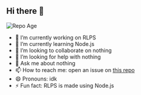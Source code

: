 ## Hi there 👋

<!-- ci-actions: repository date -->
![Repo Age](https://img.shields.io/badge/Repo%20Age-85%20days-blue)


- 🔭 I’m currently working on RLPS
- 🌱 I’m currently learning Node.js
- 👯 I’m looking to collaborate on nothing
- 🤔 I’m looking for help with nothing
- 💬 Ask me about nothing
- 📫 How to reach me: open an issue on [this repo](https://github.com/BenzoiTheCoder/BenzoiTheCoder)
- 😄 Pronouns: idk
- ⚡ Fun fact: RLPS is made using Node.js

